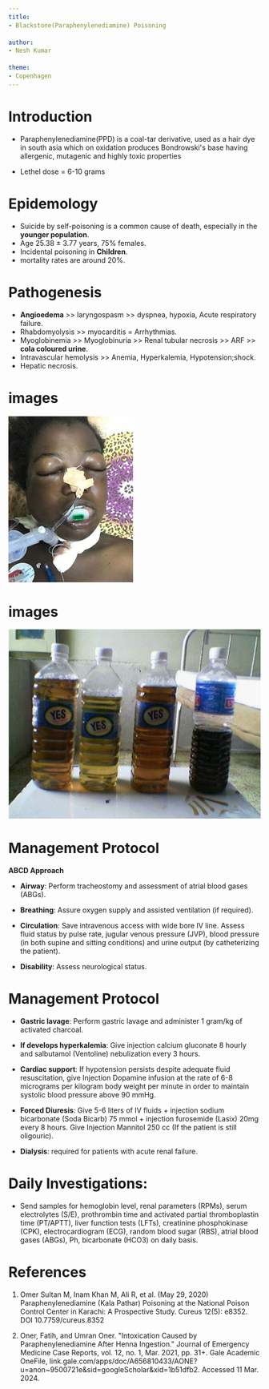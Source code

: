```yaml
---
title: 
- Blackstone(Paraphenylenediamine) Poisoning

author:
- Nesh Kumar

theme:
- Copenhagen
---
```



# Introduction

+ Paraphenylenediamine(PPD) is a coal-tar derivative, used as a hair dye in south asia which on oxidation produces Bondrowski's base having allergenic, mutagenic and highly toxic properties

+ Lethel dose = 6-10 grams


# Epidemology

+ Suicide by self-poisoning is a common cause of death, especially in the **younger population**.
+ Age 25.38 ± 3.77 years, 75% females.
+ Incidental poisoning in **Children**.
+ mortality rates are around 20%.

# Pathogenesis

+ **Angioedema** >> laryngospasm >> dyspnea, hypoxia,  Acute respiratory failure.
+ Rhabdomyolysis >> myocarditis = Arrhythmias.
+ Myoglobinemia >> Myoglobinuria >> Renal tubular necrosis >> ARF >> **cola coloured urine**.
+ Intravascular hemolysis >> Anemia, Hyperkalemia, Hypotension;shock.
+ Hepatic necrosis.

# images
![severe angioedema after henna ingestion](images/angioedema.png)


# images
![Urine Color](images/urinecolor.png)


# Management Protocol

**ABCD Approach**

+ **Airway**: Perform tracheostomy and assessment of atrial blood gases (ABGs).

+ **Breathing**: Assure oxygen supply and assisted ventilation (if required).

+ **Circulation**: Save intravenous access with wide bore IV line. Assess fluid status by pulse rate, jugular venous pressure (JVP), blood pressure (in both supine and sitting conditions) and urine output (by catheterizing the patient).

+ **Disability**: Assess neurological status.

# Management Protocol

+ **Gastric lavage**: Perform gastric lavage and administer 1 gram/kg of activated charcoal.

+ **If develops hyperkalemia**: Give injection calcium gluconate 8 hourly and salbutamol (Ventoline) nebulization every 3 hours.

+ **Cardiac support**: If hypotension persists despite adequate fluid resuscitation, give Injection Dopamine infusion at the rate of 6-8 micrograms per kilogram body weight per minute in order to maintain systolic blood pressure above 90 mmHg.

+ **Forced Diuresis**: Give 5-6 liters of IV fluids + injection sodium bicarbonate (Soda Bicarb) 75 mmol + injection furosemide (Lasix) 20mg every 8 hours. Give Injection Mannitol 250 cc (If the patient is still oligouric). 

+ **Dialysis**: required for patients with acute renal failure.

# Daily Investigations:

+ Send samples for hemoglobin level, renal parameters (RPMs), serum electrolytes (S/E), prothrombin time and activated partial thromboplastin time (PT/APTT), liver function tests (LFTs), creatinine phosphokinase (CPK), electrocardiogram (ECG), random blood sugar (RBS), atrial blood gases (ABGs), Ph, bicarbonate (HCO3) on daily basis.

# References

1. Omer Sultan M, Inam Khan M, Ali R, et al. (May 29, 2020) Paraphenylenediamine (Kala Pathar) Poisoning
at the National Poison Control Center in Karachi: A Prospective Study. Cureus 12(5): e8352. DOI
10.7759/cureus.8352

2. Oner, Fatih, and Umran Oner. "Intoxication Caused by Paraphenylenediamine After Henna Ingestion." Journal of Emergency Medicine Case Reports, vol. 12, no. 1, Mar. 2021, pp. 31+. Gale Academic OneFile, link.gale.com/apps/doc/A656810433/AONE?u=anon~9500721e&sid=googleScholar&xid=1b51dfb2. Accessed 11 Mar. 2024.
